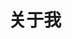 ---
title: 关于我
description: 关于我的文章。
image:

# Badge style
style:
    background: "#2a9d8f"
    color: "#fff"
---